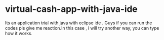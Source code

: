 # virtual-cash-app-with-java-ide
Its an application trial with java with eclipse ide .
Guys if you can run the codes pls give me reaction.In this case , i will try another way, you can type how it works.
